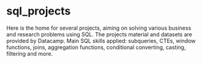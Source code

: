 # sql_projects
Here is the home for several projects, aiming on solving various business and research problems using SQL.
The projects material and datasets are provided by Datacamp.
Main SQL skills applied: subqueries, CTEs, window functions, joins, aggregation functions, conditional converting, casting, filtering and more.
